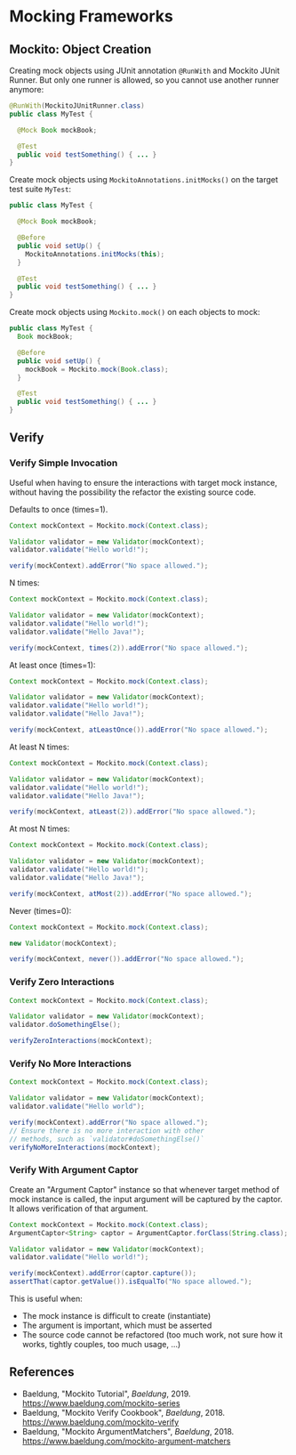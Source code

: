# Mocking Frameworks

## Mockito: Object Creation

Creating mock objects using JUnit annotation `@RunWith` and Mockito JUnit
Runner. But only one runner is allowed, so you cannot use another runner
anymore:

```java
@RunWith(MockitoJUnitRunner.class)
public class MyTest {

  @Mock Book mockBook;

  @Test
  public void testSomething() { ... }
}
```

Create mock objects using `MockitoAnnotations.initMocks()` on the target test
suite `MyTest`:

```java
public class MyTest {

  @Mock Book mockBook;

  @Before
  public void setUp() {
    MockitoAnnotations.initMocks(this);
  }

  @Test
  public void testSomething() { ... }
}
```

Create mock objects using `Mockito.mock()` on each objects to mock:

```java
public class MyTest {
  Book mockBook;

  @Before
  public void setUp() {
    mockBook = Mockito.mock(Book.class);
  }

  @Test
  public void testSomething() { ... }
}
```

## Verify

### Verify Simple Invocation

Useful when having to ensure the interactions with target mock instance,
without having the possibility the refactor the existing source code.

Defaults to once (times=1).

```java
Context mockContext = Mockito.mock(Context.class);

Validator validator = new Validator(mockContext);
validator.validate("Hello world!");

verify(mockContext).addError("No space allowed.");
```

N times:

```java
Context mockContext = Mockito.mock(Context.class);

Validator validator = new Validator(mockContext);
validator.validate("Hello world!");
validator.validate("Hello Java!");

verify(mockContext, times(2)).addError("No space allowed.");
```

At least once (times=1):

```java
Context mockContext = Mockito.mock(Context.class);

Validator validator = new Validator(mockContext);
validator.validate("Hello world!");
validator.validate("Hello Java!");

verify(mockContext, atLeastOnce()).addError("No space allowed.");
```

At least N times:

```java
Context mockContext = Mockito.mock(Context.class);

Validator validator = new Validator(mockContext);
validator.validate("Hello world!");
validator.validate("Hello Java!");

verify(mockContext, atLeast(2)).addError("No space allowed.");
```

At most N times:

```java
Context mockContext = Mockito.mock(Context.class);

Validator validator = new Validator(mockContext);
validator.validate("Hello world!");
validator.validate("Hello Java!");

verify(mockContext, atMost(2)).addError("No space allowed.");
```

Never (times=0):

```java
Context mockContext = Mockito.mock(Context.class);

new Validator(mockContext);

verify(mockContext, never()).addError("No space allowed.");
```

### Verify Zero Interactions

```java
Context mockContext = Mockito.mock(Context.class);

Validator validator = new Validator(mockContext);
validator.doSomethingElse();

verifyZeroInteractions(mockContext);
```

### Verify No More Interactions

```java
Context mockContext = Mockito.mock(Context.class);

Validator validator = new Validator(mockContext);
validator.validate("Hello world");

verify(mockContext).addError("No space allowed.");
// Ensure there is no more interaction with other
// methods, such as `validator#doSomethingElse()`
verifyNoMoreInteractions(mockContext);
```

### Verify With Argument Captor

Create an "Argument Captor" instance so that
whenever target method of mock instance is called, the input argument will be
captured by the captor. It allows verification of that argument.

```java
Context mockContext = Mockito.mock(Context.class);
ArgumentCaptor<String> captor = ArgumentCaptor.forClass(String.class);

Validator validator = new Validator(mockContext);
validator.validate("Hello world!");

verify(mockContext).addError(captor.capture());
assertThat(captor.getValue()).isEqualTo("No space allowed.");
```

This is useful when:

- The mock instance is difficult to create (instantiate)
- The argument is important, which must be asserted
- The source code cannot be refactored (too much work, not sure how it works, tightly couples, too much usage, ...)

## References

- Baeldung, "Mockito Tutorial", _Baeldung_, 2019.
  <https://www.baeldung.com/mockito-series>
- Baeldung, "Mockito Verify Cookbook", _Baeldung_, 2018.
  <https://www.baeldung.com/mockito-verify>
- Baeldung, "Mockito ArgumentMatchers", _Baeldung_, 2018.
  <https://www.baeldung.com/mockito-argument-matchers>
